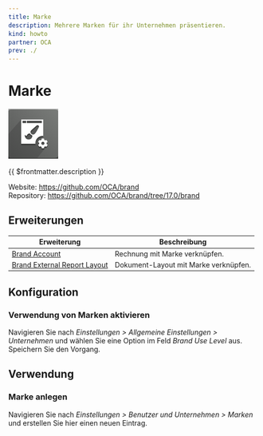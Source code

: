 ```yaml
---
title: Marke
description: Mehrere Marken für ihr Unternehmen präsentieren.
kind: howto
partner: OCA
prev: ./
---
```

# Marke
![](attachments/icons_odoo_brand.png)

{{ $frontmatter.description }}

Website: <https://github.com/OCA/brand>\
Repository: <https://github.com/OCA/brand/tree/17.0/brand>

## Erweiterungen

| Erweiterung                                                           | Beschreibung                          |
| --------------------------------------------------------------------- | ------------------------------------- |
| [Brand Account](Brand%20Account.md)                                   | Rechnung mit Marke verknüpfen.        |
| [Brand External Report Layout](Brand%20External%20Report%20Layout.md) | Dokument-Layout mit Marke verknüpfen. |

## Konfiguration

### Verwendung von Marken aktivieren

Navigieren Sie nach *Einstellungen > Allgemeine Einstellungen > Unternehmen* und wählen Sie eine Option im Feld *Brand Use Level* aus. Speichern Sie den Vorgang.

## Verwendung

### Marke anlegen

Navigieren Sie nach *Einstellungen > Benutzer und Unternehmen > Marken* und erstellen Sie hier einen neuen Eintrag.
